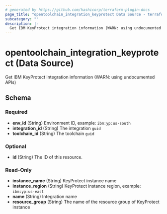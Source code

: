 ```yaml
---
# generated by https://github.com/hashicorp/terraform-plugin-docs
page_title: "opentoolchain_integration_keyprotect Data Source - terraform-provider-opentoolchain"
subcategory: ""
description: |-
  Get IBM KeyProtect integration information (WARN: using undocumented APIs)
---
```


# opentoolchain_integration_keyprotect (Data Source)

Get IBM KeyProtect integration information (WARN: using undocumented APIs)



<!-- schema generated by tfplugindocs -->
## Schema

### Required

- **env_id** (String) Environment ID, example: `ibm:yp:us-south`
- **integration_id** (String) The integration `guid`
- **toolchain_id** (String) The toolchain `guid`

### Optional

- **id** (String) The ID of this resource.

### Read-Only

- **instance_name** (String) KeyProtect instance name
- **instance_region** (String) KeyProtect instance region, example: `ibm:yp:us-east`
- **name** (String) Integration name
- **resource_group** (String) The name of the resource group of KeyProtect instance


